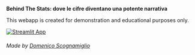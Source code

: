 **Behind The Stats: dove le cifre diventano una potente narrativa** <br>

This webapp is created for demonstration and educational purposes only.

[![Streamlit App](https://static.streamlit.io/badges/streamlit_badge_black_white.svg)](https://behindthestats.streamlit.app)
<h6>Made by <a href="https://www.domenicoscognamiglio.it/">Domenico Scognamiglio</a></h6>

